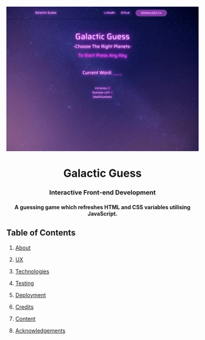<h1 align="center">
<br>
  <img src="assets/img/galactic_guess_snapshot.png" width="600">
  <br>
    <br>
  Galactic Guess
  <br>
</h1>

<h3 align="center">Interactive Front-end Development</h3>

<h4 align="center">A guessing game which refreshes HTML and CSS variables utilising JavaScript.</h4>

## Table of Contents

<!--ts-->

1. [About](#About)

2. [UX](#UX)

3. [Technologies](#Technologies)

4. [Testing](#Testing)

5. [Deployment](#Deployment)

6. [Credits](#Credits)

7. [Content](#Content)

8. [Acknowledgements](#Acknowledgements)
    <!--te-->